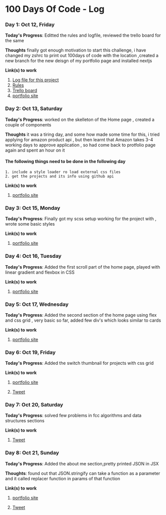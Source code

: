 # 100 Days Of Code - Log

### Day 1: Oct 12, Friday

**Today's Progress**: Editted the rules and logfile, reviewed the trello board for the same

**Thoughts** finally got enough motivation to start this challenge, i have changed my zshrc to print out 100days of code with the location ,created a new branch for the new deisgn of my portfolio page and installed nextjs

**Link(s) to work**

1. [Log file for this project](https://github.com/akshayupadhya/100-days-of-code/blob/master/log.md)
2. [Rules](https://github.com/akshayupadhya/100-days-of-code/blob/master/rules.md)
3. [Trello board](https://trello.com/b/jho8Nznb/100daysofcode)
4. [portfolio site](https://github.com/akshayupadhya/portfolio_site/tree/2019)

### Day 2: Oct 13, Saturday

**Today's Progress**: worked on the skelleton of the Home page , created a couple of components

**Thoughts** it was a tiring day, and some how made some time for this, i tried applying for amazon product api , but then learnt that Amazon takes 3-4 working days to approve application , so had come back to protfolio page again and spent an hour on it

#### The following things need to be done in the following day

    1. include a style loader ro load external css files
    2. get the projects and its info using github api

**Link(s) to work**

1. [portfolio site](https://github.com/akshayupadhya/portfolio_site/tree/2019)

### Day 3: Oct 15, Monday

**Today's Progress**: Finally got my scss setup working for the project with , wrote some basic styles

**Link(s) to work**

1. [portfolio site](https://github.com/akshayupadhya/portfolio_site/tree/2019)

### Day 4: Oct 16, Tuesday

**Today's Progress**: Added the first scroll part of the home page, played with linear gradient and flexbox in CSS

**Link(s) to work**

1. [portfolio site](https://github.com/akshayupadhya/portfolio_site/tree/2019)

### Day 5: Oct 17, Wednesday

**Today's Progress**: Added the second section of the home page using flex and css grid , very basic so far, added few div's which looks similar to cards

**Link(s) to work**

1. [portfolio site](https://github.com/akshayupadhya/portfolio_site/tree/2019)

### Day 6: Oct 19, Friday

**Today's Progress**: Added the switch thumbnail for projects with css grid

**Link(s) to work**

1. [portfolio site](https://github.com/akshayupadhya/portfolio_site/tree/2019)

2. [Tweet](https://twitter.com/kcification/status/1053007742468644864)

### Day 7: Oct 20, Saturday

**Today's Progress**: solved few problems in fcc algorithms and data structures sections

**Link(s) to work**

1. [Tweet](https://twitter.com/kcification/status/1053758966503784448)

### Day 8: Oct 21, Sunday

**Today's Progress**: Added the about me section,pretty printed JSON in JSX

**Thoughts**: found out that JSON.stringify can take a function as a parameter and it called replacer function in params of that function

**Link(s) to work**

1. [portfolio site](https://github.com/akshayupadhya/portfolio_site/tree/revert-2-profile-section)

2. [Tweet](https://twitter.com/kcification/status/1054078161929986048)

